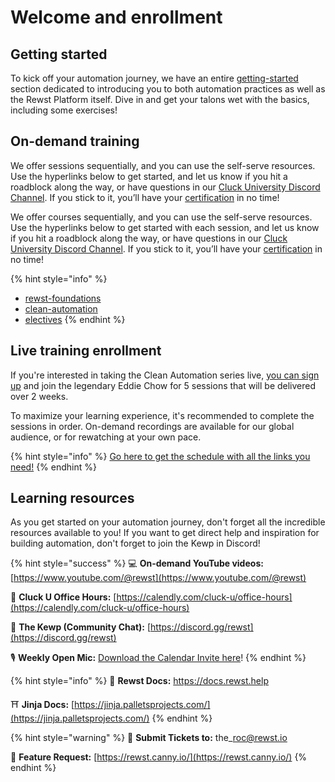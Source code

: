 # Welcome and enrollment

## Getting started

To kick off your automation journey, we have an entire [getting-started](getting-started/ "mention") section dedicated to introducing you to both automation practices as well as the Rewst Platform itself. Dive in and get your talons wet with the basics, including some exercises!

## On-demand training

We offer sessions sequentially, and you can use the self-serve resources. Use the hyperlinks below to get started, and let us know if you hit a roadblock along the way, or have questions in our [Cluck University Discord Channel](https://discord.gg/WKwsZngc). If you stick to it, you’ll have your [certification](rewst-foundations/foundations-certification.md) in no time!&#x20;

We offer courses sequentially, and you can use the self-serve resources. Use the hyperlinks below to get started with each session, and let us know if you hit a roadblock along the way, or have questions in our [Cluck University Discord Channel](https://discord.gg/WKwsZngc). If you stick to it, you’ll have your [certification](rewst-foundations/foundations-certification.md) in no time!&#x20;

{% hint style="info" %}
* [rewst-foundations](rewst-foundations/ "mention")
* [clean-automation](clean-automation/ "mention")
* [electives](electives/ "mention")
{% endhint %}

## Live training enrollment

If you're interested in taking the Clean Automation series live, [you can sign up](https://calendly.com/cluck-u) and join the legendary Eddie Chow for 5 sessions that will be delivered over 2 weeks.&#x20;

To maximize your learning experience, it's recommended to complete the sessions in order. On-demand recordings are available for our global audience, or for rewatching at your own pace.

{% hint style="info" %}
[Go here to get the schedule with all the links you need!](https://calendly.com/cluck-u)
{% endhint %}

## Learning resources

As you get started on your automation journey, don't forget all the incredible resources available to you! If you want to get direct help and inspiration for building automation, don't forget to join the Kewp in Discord!&#x20;

{% hint style="success" %}
&#x20;💻 **On-demand YouTube videos:** [https://www.youtube.com/@rewst](https://www.youtube.com/@rewst)

🙋 **Cluck U Office Hours:** [https://calendly.com/cluck-u/office-hours](https://calendly.com/cluck-u/office-hours)

💬 **The Kewp (Community Chat):** [https://discord.gg/rewst](https://discord.gg/rewst)

🎙️ **Weekly Open Mic:** [Download the Calendar Invite here](https://engine.rewst.io/webhooks/custom/trigger/02eb02e2-1177-43d9-9e13-8547414979fc/c47fdd7f-4075-47a8-ba92-94e790e67c06?request_type=open_mic_link&)!
{% endhint %}

{% hint style="info" %}
🥚 **Rewst Docs:** [https://docs.rewst.help ](https://docs.rewst.help)

⛩️ **Jinja Docs:** [https://jinja.palletsprojects.com/](https://jinja.palletsprojects.com/)
{% endhint %}

{% hint style="warning" %}
🎫 **Submit Tickets to:** the\_roc@rewst.io

📝 **Feature Request:** [https://rewst.canny.io/](https://rewst.canny.io/)
{% endhint %}
